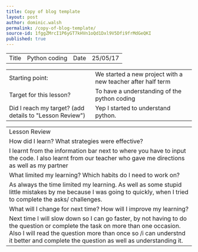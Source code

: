 ```yaml
---
title: Copy of blog template
layout: post
author: dominic.walsh
permalink: /copy-of-blog-template/
source-id: 1fggZMrcI1P6yGT7kHVn1oQd1Dxl9V5Dfi9frMdGeQKI
published: true
---
```

<table>
  <tr>
    <td>Title</td>
    <td>Python coding</td>
    <td>Date</td>
    <td>25/05/17</td>
  </tr>
</table>


<table>
  <tr>
    <td>Starting point:</td>
    <td>We started a new project with a new teacher after half term</td>
  </tr>
  <tr>
    <td>Target for this lesson?</td>
    <td>To have a understanding of the python coding</td>
  </tr>
  <tr>
    <td>Did I reach my target? 
(add details to "Lesson Review")</td>
    <td> Yep I started to understand python.</td>
  </tr>
</table>


<table>
  <tr>
    <td>Lesson Review</td>
  </tr>
  <tr>
    <td>How did I learn? What strategies were effective? </td>
  </tr>
  <tr>
    <td>I learnt from the information bar next to where you have to input the code. I also learnt from our teacher who gave me directions as well as my partner </td>
  </tr>
  <tr>
    <td>What limited my learning? Which habits do I need to work on? </td>
  </tr>
  <tr>
    <td>As always the time limited my learning. As well as some stupid little mistakes by me because I was going to quickly, when I tried to complete the asks/ challenges.</td>
  </tr>
  <tr>
    <td>What will I change for next time? How will I improve my learning?</td>
  </tr>
  <tr>
    <td>Next time I will slow down so I can go faster, by not having to do the question or complete the task on more than one occasion. Also I will read the question more than once so /i can understnd it better and complete the question as well as understanding it.</td>
  </tr>
</table>


